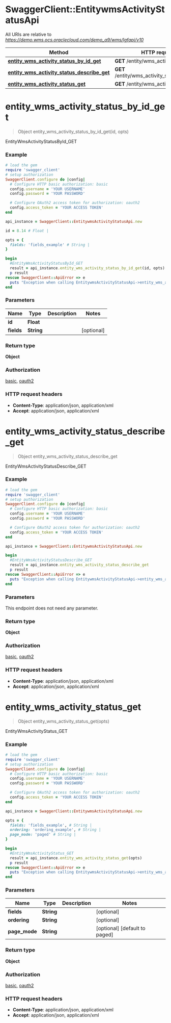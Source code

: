 # SwaggerClient::EntitywmsActivityStatusApi

All URIs are relative to *https://demo.wms.ocs.oraclecloud.com/demo_a9/wms/lgfapi/v10*

Method | HTTP request | Description
------------- | ------------- | -------------
[**entity_wms_activity_status_by_id_get**](EntitywmsActivityStatusApi.md#entity_wms_activity_status_by_id_get) | **GET** /entity/wms_activity_status/{id} | EntityWmsActivityStatusById_GET
[**entity_wms_activity_status_describe_get**](EntitywmsActivityStatusApi.md#entity_wms_activity_status_describe_get) | **GET** /entity/wms_activity_status/describe | EntityWmsActivityStatusDescribe_GET
[**entity_wms_activity_status_get**](EntitywmsActivityStatusApi.md#entity_wms_activity_status_get) | **GET** /entity/wms_activity_status | EntityWmsActivityStatus_GET


# **entity_wms_activity_status_by_id_get**
> Object entity_wms_activity_status_by_id_get(id, opts)

EntityWmsActivityStatusById_GET



### Example
```ruby
# load the gem
require 'swagger_client'
# setup authorization
SwaggerClient.configure do |config|
  # Configure HTTP basic authorization: basic
  config.username = 'YOUR USERNAME'
  config.password = 'YOUR PASSWORD'

  # Configure OAuth2 access token for authorization: oauth2
  config.access_token = 'YOUR ACCESS TOKEN'
end

api_instance = SwaggerClient::EntitywmsActivityStatusApi.new

id = 8.14 # Float | 

opts = { 
  fields: 'fields_example' # String | 
}

begin
  #EntityWmsActivityStatusById_GET
  result = api_instance.entity_wms_activity_status_by_id_get(id, opts)
  p result
rescue SwaggerClient::ApiError => e
  puts "Exception when calling EntitywmsActivityStatusApi->entity_wms_activity_status_by_id_get: #{e}"
end
```

### Parameters

Name | Type | Description  | Notes
------------- | ------------- | ------------- | -------------
 **id** | **Float**|  | 
 **fields** | **String**|  | [optional] 

### Return type

**Object**

### Authorization

[basic](../README.md#basic), [oauth2](../README.md#oauth2)

### HTTP request headers

 - **Content-Type**: application/json, application/xml
 - **Accept**: application/json, application/xml



# **entity_wms_activity_status_describe_get**
> Object entity_wms_activity_status_describe_get

EntityWmsActivityStatusDescribe_GET



### Example
```ruby
# load the gem
require 'swagger_client'
# setup authorization
SwaggerClient.configure do |config|
  # Configure HTTP basic authorization: basic
  config.username = 'YOUR USERNAME'
  config.password = 'YOUR PASSWORD'

  # Configure OAuth2 access token for authorization: oauth2
  config.access_token = 'YOUR ACCESS TOKEN'
end

api_instance = SwaggerClient::EntitywmsActivityStatusApi.new

begin
  #EntityWmsActivityStatusDescribe_GET
  result = api_instance.entity_wms_activity_status_describe_get
  p result
rescue SwaggerClient::ApiError => e
  puts "Exception when calling EntitywmsActivityStatusApi->entity_wms_activity_status_describe_get: #{e}"
end
```

### Parameters
This endpoint does not need any parameter.

### Return type

**Object**

### Authorization

[basic](../README.md#basic), [oauth2](../README.md#oauth2)

### HTTP request headers

 - **Content-Type**: application/json, application/xml
 - **Accept**: application/json, application/xml



# **entity_wms_activity_status_get**
> Object entity_wms_activity_status_get(opts)

EntityWmsActivityStatus_GET



### Example
```ruby
# load the gem
require 'swagger_client'
# setup authorization
SwaggerClient.configure do |config|
  # Configure HTTP basic authorization: basic
  config.username = 'YOUR USERNAME'
  config.password = 'YOUR PASSWORD'

  # Configure OAuth2 access token for authorization: oauth2
  config.access_token = 'YOUR ACCESS TOKEN'
end

api_instance = SwaggerClient::EntitywmsActivityStatusApi.new

opts = { 
  fields: 'fields_example', # String | 
  ordering: 'ordering_example', # String | 
  page_mode: 'paged' # String | 
}

begin
  #EntityWmsActivityStatus_GET
  result = api_instance.entity_wms_activity_status_get(opts)
  p result
rescue SwaggerClient::ApiError => e
  puts "Exception when calling EntitywmsActivityStatusApi->entity_wms_activity_status_get: #{e}"
end
```

### Parameters

Name | Type | Description  | Notes
------------- | ------------- | ------------- | -------------
 **fields** | **String**|  | [optional] 
 **ordering** | **String**|  | [optional] 
 **page_mode** | **String**|  | [optional] [default to paged]

### Return type

**Object**

### Authorization

[basic](../README.md#basic), [oauth2](../README.md#oauth2)

### HTTP request headers

 - **Content-Type**: application/json, application/xml
 - **Accept**: application/json, application/xml



